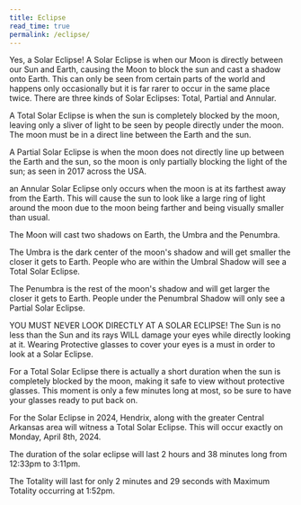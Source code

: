 ```yaml
---
title: Eclipse
read_time: true
permalink: /eclipse/
---
```

Yes, a Solar Eclipse! A Solar Eclipse is when our Moon is directly between our Sun and Earth, causing the Moon to block the sun and cast a shadow onto Earth. This can only be seen from certain parts of the world and happens only occasionally but it is far rarer to occur in the same place twice. There are three kinds of Solar Eclipses: Total, Partial and Annular.

A Total Solar Eclipse is when the sun is completely blocked by the moon, leaving only a sliver of light to be seen by people directly under the moon. The moon must be in a direct line between the Earth and the sun.

A Partial Solar Eclipse is when the moon does not directly line up between the Earth and the sun, so the moon is only partially blocking the light of the sun; as seen in 2017 across the USA.

an Annular Solar Eclipse only occurs when the moon is at its farthest away from the Earth. This will cause the sun to look like a large ring of light around the moon due to the moon being farther and being visually smaller than usual.
<!-- ![Test](/assets/images/TotalSolarEclipse.jpg)-->

The Moon will cast two shadows on Earth, the Umbra and the Penumbra.

The Umbra is the dark center of the moon's shadow and will get smaller the closer it gets to Earth. People who are within the Umbral Shadow will see a Total Solar Eclipse.

The Penumbra is the rest of the moon's shadow and will get larger the closer it gets to Earth. People under the Penumbral Shadow will only see a Partial Solar Eclipse.
<!--![Test](/assets/images/EclipseShadows.png) -->

YOU MUST NEVER LOOK DIRECTLY AT A SOLAR ECLIPSE! The Sun is no less than the Sun and its rays WILL damage your eyes while directly looking at it. Wearing Protective glasses to cover your eyes is a must in order to look at a Solar Eclipse.

For a Total Solar Eclipse there is actually a short duration when the sun is completely blocked by the moon, making it safe to view without protective glasses. This moment is only a few minutes long at most, so be sure to have your glasses ready to put back on.
<!-- ![Test](/assets/images/SolarEclipseInfo1.jpg) -->

For the Solar Eclipse in 2024, Hendrix, along with the greater Central Arkansas area will witness a Total Solar Eclipse. This will occur exactly on Monday, April 8th, 2024.

The duration of the solar eclipse will last 2 hours and 38 minutes long from 12:33pm to 3:11pm.

The Totality will last for only 2 minutes and 29 seconds with Maximum Totality occurring at 1:52pm.

<!-- ![Test](/assets/images/TotalityMap.png) -->
